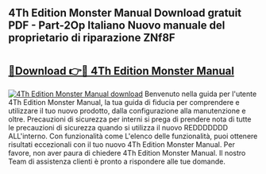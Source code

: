 ## 4Th Edition Monster Manual Download gratuit PDF - Part-2Op Italiano Nuovo manuale del proprietario di riparazione ZNf8F

# <h2><a href="http://dfelv12.blite.top/?on=4Th+Edition+Monster+Manual">🔗Download 👉🔴 4Th Edition Monster Manual</a></h2>

[![4Th Edition Monster Manual download](https://i.imgur.com/lujVjoI.png)](http://dfelv12.blite.top/?on=4Th+Edition+Monster+Manual)
Benvenuto nella guida per l'utente 4Th Edition Monster Manual, la tua guida di fiducia per comprendere e utilizzare il tuo nuovo prodotto, dalla configurazione alla manutenzione e oltre. Precauzioni di sicurezza per interni si prega di prendere nota di tutte le precauzioni di sicurezza quando si utilizza il nuovo REDDDDDDD ALL'interno. Con funzionalità come L'elenco delle funzionalità, puoi ottenere risultati eccezionali con il tuo nuovo 4Th Edition Monster Manual. Per favore, non aver paura di chiedere 4Th Edition Monster Manual. Il nostro Team di assistenza clienti è pronto a rispondere alle tue domande.
